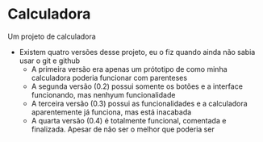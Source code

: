 # Calculadora
 Um projeto de calculadora
+ Existem quatro versões desse projeto, eu o fiz quando ainda não sabia usar o git e github
  - A primeira versão era apenas um prótotipo de como minha calculadora poderia funcionar com parenteses
  - A segunda versão (0.2) possui somente os botões e a interface funcionando, mas nenhyum funcionalidade
  - A terceira versão (0.3) possui as funcionalidades e a calculadora aparentemente já funciona, mas está inacabada
  - A quarta versão (0.4) é totalmente funcional, comentada e finalizada. Apesar de não ser o melhor que poderia ser

